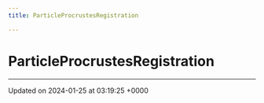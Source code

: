 ```yaml
---
title: ParticleProcrustesRegistration

---
```


# ParticleProcrustesRegistration





-------------------------------

Updated on 2024-01-25 at 03:19:25 +0000